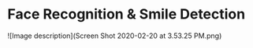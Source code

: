 # Face Recognition & Smile Detection 

![Image description](Screen Shot 2020-02-20 at 3.53.25 PM.png)
